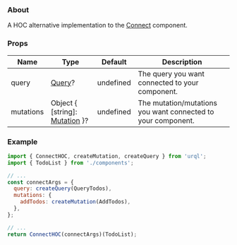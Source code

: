 ### About

A HOC alternative implementation to the [Connect](Connect) component.

### Props

| Name      | Type                                                         | Default   | Description                                                  |
| --------- | ------------------------------------------------------------ | --------- | ------------------------------------------------------------ |
| query     | [Query](../types/mutation-query.md)?                         | undefined | The query you want connected to your component.              |
| mutations | Object { [string]: [Mutation](../types/mutation-query.md) }? | undefined | The mutation/mutations you want connected to your component. |

### Example

```jsx
import { ConnectHOC, createMutation, createQuery } from 'urql';
import { TodoList } from './components';

// ...
const connectArgs = {
  query: createQuery(QueryTodos),
  mutations: {
    addTodos: createMutation(AddTodos),
  },
};

// ...
return ConnectHOC(connectArgs)(TodoList);
```
